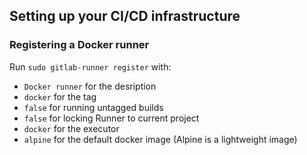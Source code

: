 ## Setting up your CI/CD infrastructure

### Registering a Docker runner

Run `sudo gitlab-runner register` with:
- `Docker runner` for the desription
- `docker` for the tag
- `false` for running untagged builds
- `false` for locking Runner to current project
- `docker` for the executor
- `alpine` for the default docker image (Alpine is a lightweight image)
